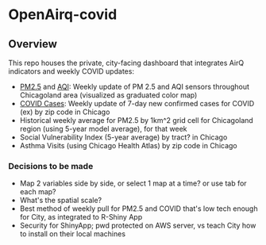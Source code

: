 # OpenAirq-covid

## Overview

This repo houses the private, city-facing dashboard that integrates AirQ indicators and weekly COVID updates:

- [PM2.5](PM25_Weekly/pm25.csv) and [AQI](PM25_Weekly/aqi.csv): Weekly update of PM 2.5 and AQI sensors throughout Chicagoland area (visualized as graduated color map)
- [COVID Cases](CovidWeekly.csv): Weekly update of 7-day new confirmed cases for COVID (ex) by zip code in Chicago
- Historical weekly average for PM2.5 by 1km^2 grid cell for Chicagoland region (using 5-year model average), for that week
- Social Vulnerability Index (5-year average) by tract? in Chicago
- Asthma Visits (using Chicago Health Atlas) by zip code in Chicago



### Decisions to be made
- Map 2 variables side by side, or select 1 map at a time? or use tab for each map?
- What's the spatial scale?
- Best method of weekly pull for PM2.5 and COVID that's low tech enough for City, as integrated to R-Shiny App
- Security for ShinyApp; pwd protected on AWS server, vs teach City how to install on their local machines

